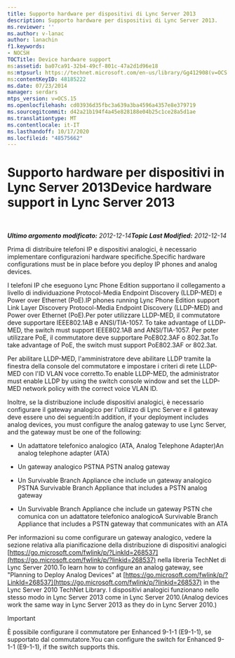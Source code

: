 ```yaml
---
title: Supporto hardware per dispositivi di Lync Server 2013
description: Supporto hardware per dispositivi di Lync Server 2013.
ms.reviewer: ''
ms.author: v-lanac
author: lanachin
f1.keywords:
- NOCSH
TOCTitle: Device hardware support
ms:assetid: ba07ca91-32b4-49cf-801c-47a2d1d96e18
ms:mtpsurl: https://technet.microsoft.com/en-us/library/Gg412908(v=OCS.15)
ms:contentKeyID: 48185222
ms.date: 07/23/2014
manager: serdars
mtps_version: v=OCS.15
ms.openlocfilehash: cd03936d35fbc3a639a3ba4596a4357e8e379719
ms.sourcegitcommit: d42a21b194f4a45e828188e04b25c1ce28a5d1ae
ms.translationtype: MT
ms.contentlocale: it-IT
ms.lasthandoff: 10/17/2020
ms.locfileid: "48575662"
---
```

# <a name="device-hardware-support-in-lync-server-2013"></a><span data-ttu-id="acf83-103">Supporto hardware per dispositivi in Lync Server 2013</span><span class="sxs-lookup"><span data-stu-id="acf83-103">Device hardware support in Lync Server 2013</span></span>

<div data-xmlns="http://www.w3.org/1999/xhtml">

<div class="topic" data-xmlns="http://www.w3.org/1999/xhtml" data-msxsl="urn:schemas-microsoft-com:xslt" data-cs="https://msdn.microsoft.com/">

<div data-asp="https://msdn2.microsoft.com/asp">



</div>

<div id="mainSection">

<div id="mainBody">

<span> </span>

<span data-ttu-id="acf83-104">_**Ultimo argomento modificato:** 2012-12-14_</span><span class="sxs-lookup"><span data-stu-id="acf83-104">_**Topic Last Modified:** 2012-12-14_</span></span>

<span data-ttu-id="acf83-105">Prima di distribuire telefoni IP e dispositivi analogici, è necessario implementare configurazioni hardware specifiche.</span><span class="sxs-lookup"><span data-stu-id="acf83-105">Specific hardware configurations must be in place before you deploy IP phones and analog devices.</span></span>

<span data-ttu-id="acf83-106">I telefoni IP che eseguono Lync Phone Edition supportano il collegamento a livello di individuazione Protocol-Media Endpoint Discovery (LLDP-MED) e Power over Ethernet (PoE).</span><span class="sxs-lookup"><span data-stu-id="acf83-106">IP phones running Lync Phone Edition support Link Layer Discovery Protocol-Media Endpoint Discovery (LLDP-MED) and Power over Ethernet (PoE).</span></span><span data-ttu-id="acf83-107">Per poter utilizzare LLDP-MED, il commutatore deve supportare IEEE802.1AB e ANSI/TIA-1057.</span><span class="sxs-lookup"><span data-stu-id="acf83-107"> To take advantage of LLDP-MED, the switch must support IEEE802.1AB and ANSI/TIA-1057.</span></span> <span data-ttu-id="acf83-108">Per poter utilizzare PoE, il commutatore deve supportare PoE802.3AF o 802.3at.</span><span class="sxs-lookup"><span data-stu-id="acf83-108">To take advantage of PoE, the switch must support PoE802.3AF or 802.3at.</span></span>

<span data-ttu-id="acf83-109">Per abilitare LLDP-MED, l'amministratore deve abilitare LLDP tramite la finestra della console del commutatore e impostare i criteri di rete LLDP-MED con l'ID VLAN voce corretto.</span><span class="sxs-lookup"><span data-stu-id="acf83-109">To enable LLDP-MED, the administrator must enable LLDP by using the switch console window and set the LLDP-MED network policy with the correct voice VLAN ID.</span></span>

<span data-ttu-id="acf83-110">Inoltre, se la distribuzione include dispositivi analogici, è necessario configurare il gateway analogico per l'utilizzo di Lync Server e il gateway deve essere uno dei seguenti:</span><span class="sxs-lookup"><span data-stu-id="acf83-110">In addition, if your deployment includes analog devices, you must configure the analog gateway to use Lync Server, and the gateway must be one of the following:</span></span>

  - <span data-ttu-id="acf83-111">Un adattatore telefonico analogico (ATA, Analog Telephone Adapter)</span><span class="sxs-lookup"><span data-stu-id="acf83-111">An analog telephone adapter (ATA)</span></span>

  - <span data-ttu-id="acf83-112">Un gateway analogico PSTN</span><span class="sxs-lookup"><span data-stu-id="acf83-112">A PSTN analog gateway</span></span>

  - <span data-ttu-id="acf83-113">Un Survivable Branch Appliance che include un gateway analogico PSTN</span><span class="sxs-lookup"><span data-stu-id="acf83-113">A Survivable Branch Appliance that includes a PSTN analog gateway</span></span>

  - <span data-ttu-id="acf83-114">Un Survivable Branch Appliance che include un gateway PSTN che comunica con un adattatore telefonico analogico</span><span class="sxs-lookup"><span data-stu-id="acf83-114">A Survivable Branch Appliance that includes a PSTN gateway that communicates with an ATA</span></span>

<span data-ttu-id="acf83-115">Per informazioni su come configurare un gateway analogico, vedere la sezione relativa alla pianificazione della distribuzione di dispositivi analogici [https://go.microsoft.com/fwlink/p/?LinkId=268537](https://go.microsoft.com/fwlink/p/?linkid=268537) nella libreria TechNet di Lync Server 2010.</span><span class="sxs-lookup"><span data-stu-id="acf83-115">To learn how to configure an analog gateway, see "Planning to Deploy Analog Devices" at [https://go.microsoft.com/fwlink/p/?LinkId=268537](https://go.microsoft.com/fwlink/p/?linkid=268537) in the Lync Server 2010 TechNet Library.</span></span> <span data-ttu-id="acf83-116">I dispositivi analogici funzionano nello stesso modo in Lync Server 2013 come in Lync Server 2010.</span><span class="sxs-lookup"><span data-stu-id="acf83-116">(Analog devices work the same way in Lync Server 2013 as they do in Lync Server 2010.)</span></span>

<div>


> [!IMPORTANT]  
> <span data-ttu-id="acf83-117">È possibile configurare il commutatore per Enhanced 9-1-1 (E9-1-1), se supportato dal commutatore.</span><span class="sxs-lookup"><span data-stu-id="acf83-117">You can configure the switch for Enhanced 9-1-1 (E9-1-1), if the switch supports this.</span></span>



</div>

</div>

<span> </span>

</div>

</div>

</div>

